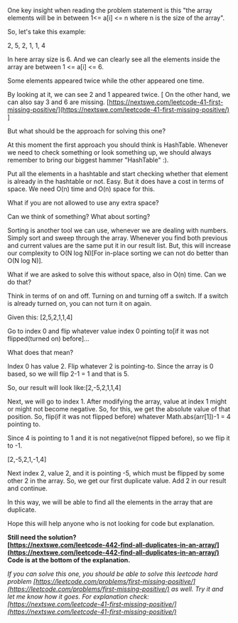 One key insight when reading the problem statement is this "the array elements will be in between 1<= a\[i\] <= n where n is the size of the array".

So, let's take this example:

2, 5, 2, 1, 1, 4

In here array size is 6. And we can clearly see all the elements inside the array are between 1 <= a\[i\] <= 6.

Some elements appeared twice while the other appeared one time.

By looking at it, we can see 2 and 1 appeared twice. \[ On the other hand, we can also say 3 and 6 are missing. [https://nextswe.com/leetcode-41-first-missing-positive/](https://nextswe.com/leetcode-41-first-missing-positive/) \]

But what should be the approach for solving this one?

At this moment the first approach you should think is HashTable. Whenever we need to check something or look something up, we should always remember to bring our biggest hammer "HashTable" :).

Put all the elements in a hashtable and start checking whether that element is already in the hashtable or not. Easy. But it does have a cost in terms of space. We need O(n) time and O(n) space for this.

What if you are not allowed to use any extra space?

Can we think of something? What about sorting?

Sorting is another tool we can use, whenever we are dealing with numbers. Simply sort and sweep through the array. Whenever you find both previous and current values are the same put it in our result list. But, this will increase our complexity to O(N log N)\[For in-place sorting we can not do better than O(N log N)\].

What if we are asked to solve this without space, also in O(n) time. Can we do that?

Think in terms of on and off. Turning on and turning off a switch. If a switch is already turned on, you can not turn it on again.

Given this: \[2,5,2,1,1,4\]

Go to index 0 and flip whatever value index 0 pointing to\[if it was not flipped(turned on) before\]...

What does that mean?

Index 0 has value 2. Flip whatever 2 is pointing-to. Since the array is 0 based, so we will flip 2-1 = 1 and that is 5.

So, our result will look like:\[2,-5,2,1,1,4\]

Next, we will go to index 1. After modifying the array, value at index 1 might or might not become negative. So, for this, we get the absolute value of that position. So, flip(if it was not flipped before) whatever Math.abs(arr\[1\])-1 = 4 pointing to.

Since 4 is pointing to 1 and it is not negative(not flipped before), so we flip it to -1.

\[2,-5,2,1,-1,4\]

Next index 2, value 2, and it is pointing -5, which must be flipped by some other 2 in the array. So, we get our first duplicate value. Add 2 in our result and continue.

In this way, we will be able to find all the elements in the array that are duplicate.

Hope this will help anyone who is not looking for code but explanation.

**Still need the solution?  
[https://nextswe.com/leetcode-442-find-all-duplicates-in-an-array/](https://nextswe.com/leetcode-442-find-all-duplicates-in-an-array/)  
Code is at the bottom of the explanation.**

_If you can solve this one, you should be able to solve this leetcode hard problem [https://leetcode.com/problems/first-missing-positive/](https://leetcode.com/problems/first-missing-positive/) as well. Try it and let me know how it goes. For explanation check: [https://nextswe.com/leetcode-41-first-missing-positive/](https://nextswe.com/leetcode-41-first-missing-positive/)_
